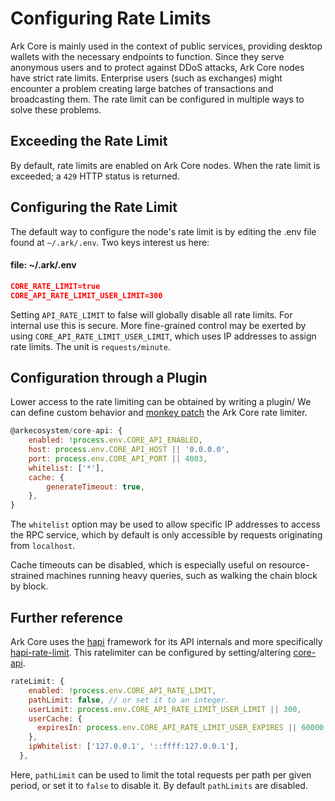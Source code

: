 # Configuring Rate Limits

Ark Core is mainly used in the context of public services, providing desktop wallets with the necessary endpoints to function. Since they serve anonymous users and to protect against DDoS attacks, Ark Core nodes have strict rate limits. Enterprise users (such as exchanges) might encounter a problem creating large batches of transactions and broadcasting them. The rate limit can be configured in multiple ways to solve these problems.

## Exceeding the Rate Limit

By default, rate limits are enabled on Ark Core nodes. When the rate limit is exceeded; a `429` HTTP status is returned.

## Configuring the Rate Limit

The default way to configure the node's rate limit is by editing the .env file found at `~/.ark/.env`. Two keys interest us here:

#### file: ~/.ark/.env

```json
CORE_RATE_LIMIT=true
CORE_API_RATE_LIMIT_USER_LIMIT=300
```

Setting `API_RATE_LIMIT` to false will globally disable all rate limits. For internal use this is secure. More fine-grained control may be exerted by using `CORE_API_RATE_LIMIT_USER_LIMIT`, which uses IP addresses to assign rate limits. The unit is `requests/minute`.

## Configuration through a Plugin

Lower access to the rate limiting can be obtained by writing a plugin/ We can define custom behavior and [monkey patch](https://en.wikipedia.org/wiki/Monkey_patch) the Ark Core rate limiter.

```js
@arkecosystem/core-api: {
    enabled: !process.env.CORE_API_ENABLED,
    host: process.env.CORE_API_HOST || '0.0.0.0',
    port: process.env.CORE_API_PORT || 4003,
    whitelist: ['*'],
    cache: {
        generateTimeout: true,
    },
}
```

The `whitelist` option may be used to allow specific IP addresses to access the RPC service, which by default is only accessible by requests originating from `localhost`.

Cache timeouts can be disabled, which is especially useful on resource-strained machines running heavy queries, such as walking the chain block by block.

## Further reference

Ark Core uses the [hapi](https://hapijs.com/) framework for its API internals and more specifically [hapi-rate-limit](https://github.com/wraithgar/hapi-rate-limit). This ratelimiter can be configured by setting/altering [core-api](https://github.com/ArkEcosystem/core/blob/a71f007fe13e5465f2a5ecc20203ded04b2bc783/packages/core-api/lib/defaults.js#L38-L45).

```js
rateLimit: {
    enabled: !process.env.CORE_API_RATE_LIMIT,
    pathLimit: false, // or set it to an integer.
    userLimit: process.env.CORE_API_RATE_LIMIT_USER_LIMIT || 300,
    userCache: {
      expiresIn: process.env.CORE_API_RATE_LIMIT_USER_EXPIRES || 60000,
    },
    ipWhitelist: ['127.0.0.1', '::ffff:127.0.0.1'],
  },
```

Here, `pathLimit` can be used to limit the total requests per path per given period, or set it to `false` to disable it. By default `pathLimits` are disabled.
